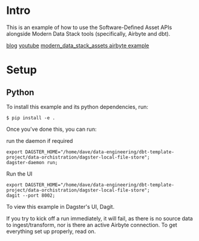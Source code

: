 # Intro

This is an example of how to use the Software-Defined Asset APIs alongside Modern Data Stack tools
(specifically, Airbyte and dbt).

[blog](https://dagster.io/blog/software-defined-assets)
[youtube](https://www.youtube.com/watch?v=eS--8brw5YM)
[modern_data_stack_assets airbyte example](https://github.com/dagster-io/dagster/tree/master/examples/modern_data_stack_assets)

# Setup

## Python

To install this example and its python dependencies, run:

```
$ pip install -e .
```

Once you've done this, you can run:

run the daemon if required
```
export DAGSTER_HOME="/home/dave/data-engineering/dbt-template-project/data-orchistration/dagster-local-file-store";
dagster-daemon run;

```

Run the UI
```
export DAGSTER_HOME="/home/dave/data-engineering/dbt-template-project/data-orchistration/dagster-local-file-store";
dagit --port 8002;
```

To view this example in Dagster's UI, Dagit.

If you try to kick off a run immediately, it will fail, as there is no source data to ingest/transform, nor is there an active Airbyte connection. To get everything set up properly, read on.

